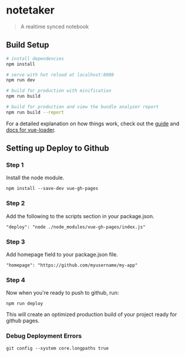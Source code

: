 # notetaker

> A realtime synced notebook

## Build Setup

``` bash
# install dependencies
npm install

# serve with hot reload at localhost:8080
npm run dev

# build for production with minification
npm run build

# build for production and view the bundle analyzer report
npm run build --report
```

For a detailed explanation on how things work, check out the [guide](http://vuejs-templates.github.io/webpack/) and [docs for vue-loader](http://vuejs.github.io/vue-loader).

## Setting up Deploy to Github
### Step 1
Install the node module.
```
npm install --save-dev vue-gh-pages
```

### Step 2
Add the following to the scripts section in your package.json.
```
"deploy": "node ./node_modules/vue-gh-pages/index.js"
```

### Step 3
Add homepage field to your package.json file.
```
"homepage": "https://github.com/myusername/my-app"
```

### Step 4
Now when you're ready to push to github, run:
```
npm run deploy
```
This will create an optimized production build of your project ready for github pages.

### Debug Deployment Errors
```
git config --system core.longpaths true
```
